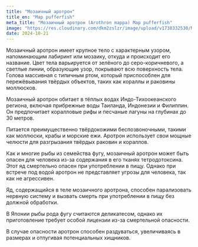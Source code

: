 ```yaml
---
title: "Мозаичный аротрон"
title_en: "Map pufferfish"
meta_title: "Мозаичный аротрон (Arothron mappa) Map pufferfish"
image: "https://res.cloudinary.com/dkm2zslzr/image/upload/v1738332530/Map_Pufferfish_idt0bd.png"
date: 2024-10-21
---
```


Мозаичный аротрон имеет крупное тело с характерным узором, напоминающим лабиринт или мозаику, откуда и происходит его название. Цвет тела варьируется от зелёного до серо-коричневого, а светлые линии, образующие узор, покрывают всю поверхность тела. Голова массивная с типичным ртом, который приспособлен для пережёвывания твёрдых объектов, таких как кораллы и раковины моллюсков.

Мозаичный аротрон обитает в тёплых водах Индо-Тихоокеанского региона, включая прибрежные воды Таиланда, Индонезии и Филиппин. Он предпочитает коралловые рифы и песчаные лагуны на глубинах до 30 метров.

Питается преимущественно твёрдокожими беспозвоночными, такими как моллюски, крабы и морские ежи. Аротрон использует свои мощные челюсти для разгрызания твёрдых раковин и кораллов.

Как и многие рыбы из семейства фугу, мозаичный аротрон может быть опасен для человека из-за содержания в его тканях тетродотоксина. Этот яд смертельно опасен при употреблении в пищу. Однако при встрече под водой аротрон не представляет угрозы для человека, так как не агрессивен.

Яд, содержащийся в теле мозаичного аротрона, способен парализовать нервную систему и вызвать смерть при употреблении в пищу без должной обработки.

В Японии рыбы рода фугу считаются деликатесом, однако их приготовление требует особой лицензии из-за смертельной опасности.

В случае опасности аротрон способен раздуваться, увеличиваясь в размерах и отпугивая потенциальных хищников.
